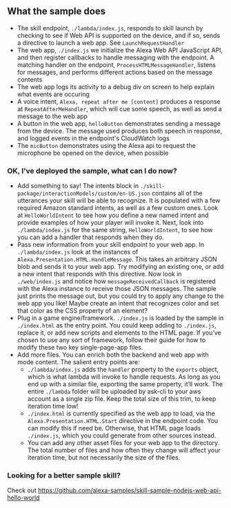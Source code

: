 ## What the sample does
- The skill endpoint, `./lambda/index.js`, responds to skill launch by checking to see if Web API is supported on the device, and if so, sends a directive to launch a web app. See `LaunchRequestHandler`
- The web app, `./index.js` we initialize the Alexa Web API JavaScript API, and then register callbacks to handle messaging with the endpoint. A matching handler on the endpoint, `ProcessHTMLMessageHandler`, listens for messages, and performs different actions based on the message contents
- The web app logs its activity to a debug div on screen to help explain what events are occuring
- A voice intent, `Alexa, repeat after me [content]` produces a response at `RepeatAfterMeHandler`, which will cue some speech, as well as send a message to the web app 
- A button in the web app, `helloButton` demonstrates sending a message from the device. The message used produces both speech in response, and logged events in the endpoint's CloudWatch logs
- The `micButton` demonstrates using the Alexa api to request the microphone be opened on the device, when possible

### OK, I've deployed the sample, what can I do now?

* Add something to say! The intents block in `./skill-package/interactionModels/custom/en-US.json` contains all of the utterances your skill will be able to recognize. It is populated with a few required Amazon standard intents, as well as a few custom ones. Look at `HelloWorldIntent` to see how you define a new named intent and provide examples of how your player will invoke it. Next, look into `./lambda/index.js` for the same string, `HelloWorldIntent`, to see how you can add a handler that responds when they do.
* Pass new information from your skill endpoint to your web app. In `./lambda/index.js` look at the instances of `Alexa.Presentation.HTML.HandleMessage`. This takes an arbitrary JSON blob and sends it to your web app. Try modifying an existing one, or add a new intent that responds with this directive. Now look in `./web/index.js` and notice how `messageReceivedCallback` is registered with the Alexa instance to receive those JSON messages. The sample just prints the message out, but you could try to apply any change to the web app you like! Maybe create an intent that recognizes color and set that color as the CSS property of an element?
* Plug in a game engine/framework. `./index.js` is loaded by the sample in `./index.html` as the entry point. You could keep adding to `./index.js`, replace it, or add new scripts and elements to the HTML page. If you’ve chosen to use any sort of framework, follow their guide for how to modify these two key single-page-app files.
* Add more files. You can enrich both the backend and web app with mode content. The salient entry points are:
    * `./lambda/index.js` adds the `handler` property to the `exports` object, which is what lambda will invoke to handle requests. As long as you end up with a similar file, exporting the same property, it’ll work. The entire `./lambda` folder will be uploaded by ask-cli to your aws account as a single zip file. Keep the total size of this trim, to keep iteration time low!
    * `./index.html` is currently specified as the web app to load, via the `Alexa.Presentation.HTML.Start` directive in the endpoint code. You can modify this if need be. Otherwise, that HTML page loads `./index.js`, which you could generate from other sources instead.
    * You can add any other asset files for your web app to the directory. The total number of files and how often they change will affect your iteration time, but not necessarily the size of the files.

### Looking for a better sample skill?

Check out https://github.com/alexa-samples/skill-sample-nodejs-web-api-hello-world